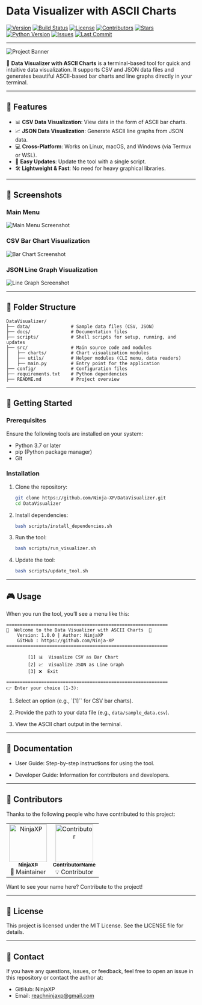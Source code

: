 # Data Visualizer with ASCII Charts

[![Version](https://img.shields.io/static/v1?label=Version&message=1.0&color=blue&style=for-the-badge&logo=appveyor)](https://github.com/Ninja-XP/DataVisualizer.git)
[![Build Status](https://img.shields.io/static/v1?label=Build&message=Passing&color=green&style=for-the-badge&logo=github)](https://github.com/Ninja-XP/DataVisualizer/actions)
[![License](https://img.shields.io/static/v1?label=License&message=MIT&color=darkviolet&style=for-the-badge&logo=github)](https://github.com/Ninja-XP/DataVisualizer/blob/main/LICENSE)
[![Contributors](https://img.shields.io/github/contributors/Ninja-XP/DataVisualizer?style=for-the-badge&color=orange)](https://github.com/Ninja-XP/DataVisualizer/graphs/contributors)
[![Stars](https://img.shields.io/github/stars/Ninja-XP/DataVisualizer?style=for-the-badge&color=gold&logo=github)](https://github.com/Ninja-XP/DataVisualizer)
[![Python Version](https://img.shields.io/static/v1?label=Python&message=3.x&color=blue&style=for-the-badge&logo=python)](https://github.com/Ninja-XP/DataVisualizer)
[![Issues](https://img.shields.io/github/issues/Ninja-XP/DataVisualizer?style=for-the-badge&color=red&logo=github)](https://github.com/Ninja-XP/DataVisualizer/issues)
[![Last Commit](https://img.shields.io/github/last-commit/Ninja-XP/DataVisualizer?style=for-the-badge&color=purple&logo=github)](https://github.com/Ninja-XP/DataVisualizer/commits/main)

---

![Project Banner](https://via.placeholder.com/1200x400?text=Data+Visualizer+with+ASCII+Charts)  

🚀 **Data Visualizer with ASCII Charts** is a terminal-based tool for quick and intuitive data visualization. It supports CSV and JSON data files and generates beautiful ASCII-based bar charts and line graphs directly in your terminal.  

---

## 🌟 Features

- 📊 **CSV Data Visualization**: View data in the form of ASCII bar charts.
- 📈 **JSON Data Visualization**: Generate ASCII line graphs from JSON data.
- 💻 **Cross-Platform**: Works on Linux, macOS, and Windows (via Termux or WSL).
- 🔄 **Easy Updates**: Update the tool with a single script.
- 🛠️ **Lightweight & Fast**: No need for heavy graphical libraries.

---

## 📸 Screenshots

### Main Menu
![Main Menu Screenshot](https://via.placeholder.com/800x400?text=Main+Menu+Screenshot)

### CSV Bar Chart Visualization
![Bar Chart Screenshot](https://via.placeholder.com/800x400?text=Bar+Chart+Screenshot)

### JSON Line Graph Visualization
![Line Graph Screenshot](https://via.placeholder.com/800x400?text=Line+Graph+Screenshot)

---

## 📂 Folder Structure

```plaintext
DataVisualizer/
├── data/               # Sample data files (CSV, JSON)
├── docs/               # Documentation files
├── scripts/            # Shell scripts for setup, running, and updates
├── src/                # Main source code and modules
│   ├── charts/         # Chart visualization modules
│   ├── utils/          # Helper modules (CLI menu, data readers)
│   ├── main.py         # Entry point for the application
├── config/             # Configuration files
├── requirements.txt    # Python dependencies
├── README.md           # Project overview
```
---

## 🚀 Getting Started

### Prerequisites

Ensure the following tools are installed on your system:

  - Python 3.7 or later
  - pip (Python package manager)
  - Git

### Installation

1. Clone the repository:
  
    ```bash
    git clone https://github.com/Ninja-XP/DataVisualizer.git
    cd DataVisualizer
    ```

2. Install dependencies:

    ```bash
    bash scripts/install_dependencies.sh
    ```

3. Run the tool:

    ```bash
    bash scripts/run_visualizer.sh
    ```

4. Update the tool:

    ```bash
    bash scripts/update_tool.sh
    ```
---

## 🎮 Usage

When you run the tool, you’ll see a menu like this:

```
============================================================
🌟  Welcome to the Data Visualizer with ASCII Charts  🌟
    Version: 1.0.0 | Author: NinjaXP
    GitHub : https://github.com/Ninja-XP
============================================================

        [1] 📊  Visualize CSV as Bar Chart
        [2] 📈  Visualize JSON as Line Graph
        [3] ❌  Exit

============================================================
👉 Enter your choice (1-3):

```

1. Select an option (e.g., `[1]`` for CSV bar charts).

2. Provide the path to your data file (e.g., `data/sample_data.csv`).

3. View the ASCII chart output in the terminal.

---

## 📖 Documentation

- User Guide: Step-by-step instructions for using the tool.

- Developer Guide: Information for contributors and developers.

---

## 🙌 Contributors

Thanks to the following people who have contributed to this project:  

<table>
  <tr>
    <td align="center">
      <a href="https://github.com/Ninja-XP">
        <img src="https://avatars.githubusercontent.com/u/189180265?v=4" width="100px;" alt="NinjaXP"/>
        <br />
        <sub><b>NinjaXP</b></sub>
      </a>
      <br />
      🚀 Maintainer
    </td>
    <td align="center">
      <a href="https://github.com/YourContributor">
        <img src="https://via.placeholder.com/100" width="100px;" alt="Contributor"/>
        <br />
        <sub><b>ContributorName</b></sub>
      </a>
      <br />
      💡 Contributor
    </td>
  </tr>
</table>

Want to see your name here? Contribute to the project!

---

## 📄 License
This project is licensed under the MIT License. See the LICENSE file for details.

---

## 💬 Contact

If you have any questions, issues, or feedback, feel free to open an issue in this repository or contact the author at:

   - GitHub: NinjaXP
   - Email: reachninjaxp@gmail.com
